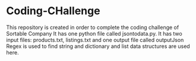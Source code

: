 # Coding-CHallenge
This repository is created in order to complete the coding challenge of Sortable Company
It has one python file called jsontodata.py.
It has two input files: products.txt, listings.txt and one output file called outputJson
Regex is used to find string and dictionary and list data structures are used here.
